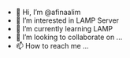 - 👋 Hi, I’m @afinaalim
- 👀 I’m interested in LAMP Server
- 🌱 I’m currently learning LAMP
- 💞️ I’m looking to collaborate on ...
- 📫 How to reach me ...

<!---
afinaalim/afinaalim is a ✨ special ✨ repository because its `README.md` (this file) appears on your GitHub profile.
You can click the Preview link to take a look at your changes.
--->
